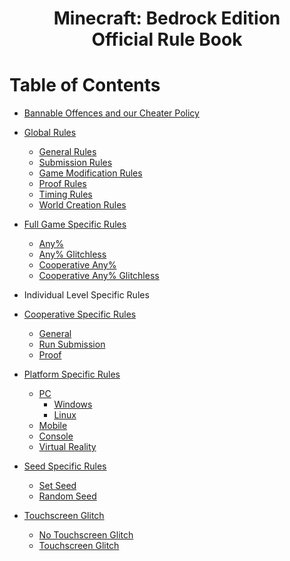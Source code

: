 <h1 align="center">
Minecraft: Bedrock Edition
<br>
Official Rule Book
</h1>

# Table of Contents

* [Bannable Offences and our Cheater Policy](cheaters/README.md)

* [Global Rules](global/README.md)
	- [General Rules](global/README.md#general-rules)
	- [Submission Rules](global/README.md#submission-rules)
	- [Game Modification Rules](global/README.md#game-modification-rules)
	- [Proof Rules](global/README.md#proof-rules)
	- [Timing Rules](global/README.md#timing-rules)
	- [World Creation Rules](global/README.md#world-creation-rules)
  
* [Full Game Specific Rules](fullgame/README.md)
	- [Any%](fullgame/any.md)
	- [Any% Glitchless](fullgame/any-glitchless.md)
	- [Cooperative Any%](fullgame/coop-any.md)
	- [Cooperative Any% Glitchless](fullgame/coop-any-glitchless.md)

* Individual Level Specific Rules

* [Cooperative Specific Rules](coop/README.md)
	- [General](coop/README.md#general)
	- [Run Submission](coop/README.md#run-submission)
	- [Proof](coop/README.md#proof)

* [Platform Specific Rules](platform/README.md)
	- [PC](platform/README.md#pc)
		+ [Windows](platform/README.md#windows)
		+ [Linux](platform/README.md#linux)
	- [Mobile](platform/README.md#mobile)
	- [Console](platform/README.md#console)
	- [Virtual Reality](platform/README.md#virtual-reality)

* [Seed Specific Rules](seed/README.md)
	- [Set Seed](seed/README.md#set-seed)
	- [Random Seed](seed/README.md#random-seed)

* [Touchscreen Glitch](tsglitch/README.md)
	- [No Touchscreen Glitch](tsglitch/README.md#no-touchscreen-glitch)
	- [Touchscreen Glitch](tsglitch/README.md#touchscreen-glitch)
